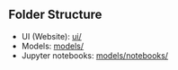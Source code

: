 ## Folder Structure 
- UI (Website): [ui/](ui/) 
- Models: [models/](models/)
- Jupyter notebooks: [models/notebooks/](models/notebooks/)
